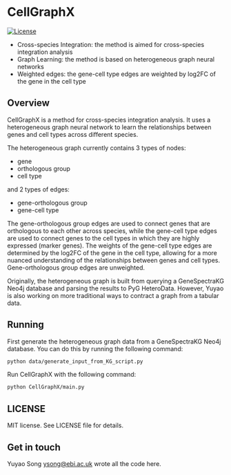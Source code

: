 # CellGraphX

[![License](https://img.shields.io/badge/license-MIT-blue.svg)](https://opensource.org/license/mit/)

- Cross-species Integration: the method is aimed for cross-species integration analysis
- Graph Learning: the method is based on heterogeneous graph neural networks
- Weighted edges: the gene-cell type edges are weighted by log2FC of the gene in the cell type

## Overview

CellGraphX is a method for cross-species integration analysis. It uses a heterogeneous graph neural network to learn the relationships between genes and cell types across different species.

The heterogeneous graph currently contains 3 types of nodes: 
- gene
- orthologous group
- cell type

and 2 types of edges: 
- gene-orthologous group
- gene-cell type

The gene-orthologous group edges are used to connect genes that are orthologous to each other across species, while the gene-cell type edges are used to connect genes to the cell types in which they are highly expressed (marker genes). The weights of the gene-cell type edges are determined by the log2FC of the gene in the cell type, allowing for a more nuanced understanding of the relationships between genes and cell types. Gene-orthologous group edges are unweighted.

Originally, the heterogeneous graph is built from querying a GeneSpectraKG Neo4j database and parsing the results to PyG HeteroData. However, Yuyao is also working on more traditional ways to contract a graph from a tabular data.

## Running

First generate the heterogeneous graph data from a GeneSpectraKG Neo4j database. You can do this by running the following command:

```bash
python data/generate_input_from_KG_script.py
```

Run CellGraphX with the following command:

```bash
python CellGraphX/main.py 
```

## LICENSE
MIT license. See LICENSE file for details.

## Get in touch

Yuyao Song <ysong@ebi.ac.uk> wrote all the code here. 
